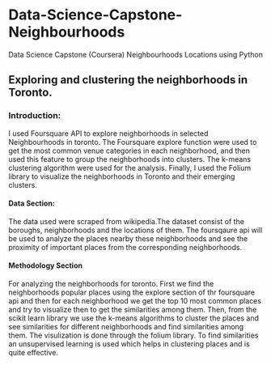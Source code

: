 # Data-Science-Capstone-Neighbourhoods
Data Science Capstone (Coursera) Neighbourhoods Locations using Python  

## Exploring and clustering the neighborhoods in Toronto.

### Introduction:
I used Foursquare API to explore neighborhoods in selected Neighbourhoods in toronto.
The Foursquare explore function were used to get the most common venue categories in each neighborhood,
and then used this feature to group the neighborhoods into clusters. The k-means clustering algorithm were
used for the analysis. Finally, I used the Folium library to visualize the neighborhoods in Toronto and their emerging clusters.


#### Data Section:
The data used were scraped from wikipedia.The dataset consist of the boroughs, neighborhoods and the locations of them. The foursqaure api will be used to analyze
the places nearby these neighborhoods and see the proximity of important places from the corresponding neighborhoods.


#### Methodology Section

For analyzing the neighborhoods for toronto.
First we find the neighborhoods popular places using the explore section of thr foursquare api and then for each neighborhood we get the top 10 most common places and try to visualize then to get the similarities among them. Then, from the scikit learn library we use the k-means algorithms to cluster the places and see similarities for different neighborhoods and find similarities among them. The visulization is done through the folium library. To find similarities an unsupervised learning is used which helps in clustering places and is quite effective.
